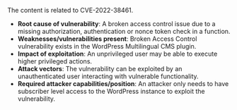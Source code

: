 The content is related to CVE-2022-38461.

- **Root cause of vulnerability**: A broken access control issue due to a missing authorization, authentication or nonce token check in a function.
- **Weaknesses/vulnerabilities present**: Broken Access Control vulnerability exists in the WordPress Multilingual CMS plugin.
- **Impact of exploitation**: An unprivileged user may be able to execute higher privileged actions.
- **Attack vectors**: The vulnerability can be exploited by an unauthenticated user interacting with vulnerable functionality.
- **Required attacker capabilities/position**: An attacker only needs to have subscriber level access to the WordPress instance to exploit the vulnerability.